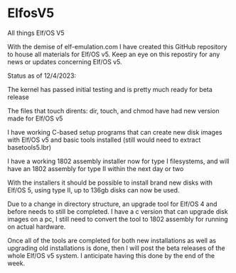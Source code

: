 # ElfosV5
All things Elf/OS V5

With the demise of elf-emulation.com I have created this GitHub repository
to house all materials for Elf/OS v5.  Keep an eye on this repostiry for
any news or updates concerning Elf/OS v5.

Status as of 12/4/2023:

  The kernel has passed initial testing and is pretty much ready for beta release

  The files that touch dirents: dir, touch, and chmod have had new version 
  made for Elf/OS v5

  I have working C-based setup programs that can create new disk images with
  Elf/OS v5 and basic tools installed (still would need to extract basetools5.lbr)

  I have a working 1802 assembly installer now for type I filesystems, and will have
  an 1802 assembly for type II within the next day or two

  With the installers it should be possible to install brand new disks with Elf/OS 5,
  using type II, up to 136gb disks can now be used.

  Due to a change in directory structure, an upgrade tool for Elf/OS 4 and before needs
  to still be completed.  I have a c version that can upgrade disk images on a pc, I
  still need to convert the tool to 1802 assembly for running on actual hardware.

  Once all of the tools are completed for both new installations as well as upgrading
  old installations is done, then I will post the beta releases of the whole Elf/OS v5
  system.  I anticipate having this done by the end of the week.

